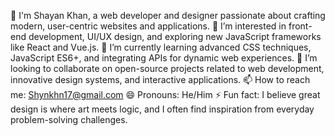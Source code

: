 👋 I'm Shayan Khan, a web developer and designer passionate about crafting modern, user-centric websites and applications.
👀 I’m interested in front-end development, UI/UX design, and exploring new JavaScript frameworks like React and Vue.js.
🌱 I’m currently learning advanced CSS techniques, JavaScript ES6+, and integrating APIs for dynamic web experiences.
💞️ I’m looking to collaborate on open-source projects related to web development, innovative design systems, and interactive applications.
📫 How to reach me: Shynkhn17@gmail.com
😄 Pronouns: He/Him
⚡ Fun fact: I believe great design is where art meets logic, and I often find inspiration from everyday problem-solving challenges.
